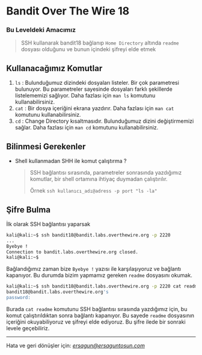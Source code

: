 # Bandit Over The Wire **18**
### Bu Leveldeki Amacımız 
> SSH kullanarak bandit18 bağlanıp `Home Directory` altında `readme` dosyası olduğunu ve bunun içindeki şifreyi elde etmek

## Kullanacağımız Komutlar
1. `ls` : Bulunduğumuz dizindeki dosyaları listeler. Bir çok parametresi bulunuyor. Bu parametreler sayesinde dosyaları farklı şekillerde listelememizi sağlıyor. Daha fazlası için `man ls` komutunu kullanabilirsiniz.
2. `cat` : Bir dosya içeriğini ekrana yazdırır. Daha fazlası için `man cat` komutunu kullanabilirsiniz.
3. `cd` : Change Directory kısaltmasıdır. Bulunduğumuz dizini değiştirmemizi sağlar.  Daha fazlası için `man cd` komutunu kullanabilirsiniz.


## Bilinmesi Gerekenler
- Shell kullanmadan SHH ile komut çalıştırma ? 
    > SSH bağlantısı sırasında, parametreler sonrasında yazdığımız komutlar, bir shell ortamına ihtiyaç duymadan çalıştırılır.
   > 
   > Örnek `ssh kullanıcı_adı@adress -p port "ls -la"`
## Şifre Bulma
İlk olarak SSH bağlantısı yaparsak
```bash
kali@kali:~$ ssh bandit18@bandit.labs.overthewire.org -p 2220
...
Byebye !
Connection to bandit.labs.overthewire.org closed.
kali@kali:~$
```
Bağlandığımız zaman bize `Byebye !` yazısı ile karşılaşıyoruz ve bağlantı kapanıyor. Bu durumda bizim yapmamız gereken `readme` dosyasını okumak.
```bash
kali@kali:~$ ssh bandit18@bandit.labs.overthewire.org -p 2220 cat readme
bandit18@bandit.labs.overthewire.org's
password:                                                                awhqfNnAbc1naukrpqDYcF95h7HoMTrC
```
Burada `cat readme` komutunu SSH bağlantısı sırasında yazdığımız için, bu komut çalıştırıldıktan sonra bağlantı kapanıyor. Bu sayede `readme` dosyasının içeriğini okuyabiliyoruz ve şifreyi elde ediyoruz. Bu şifre ilede bir sonraki levele geçebiliriz.

<hr/>

Hata ve geri dönüşler için: *[ersagun@ersaguntosun.com ](mailto:ersagun@ersaguntosun.com)*